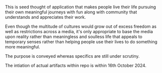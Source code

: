 This is seed thought of application that makes people live their life pursuing their own meaningful journeys with fun along with community that understands and appreciates their work.

Even though the multitude of cultures would grow out of excess freedom as well as restrictions across a media, it's only appropriate to base the media upon reality rather than meaningless and soulless life that appeals to temporary senses rather than helping people use their lives to do something more meaningful.

The purpose is conveyed whereas specifics are still under scrutiny.

The intiation of actual artifacts within repo is within 16th October 2024.
